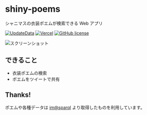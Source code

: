 # shiny-poems

シャニマスの衣装ポエムが検索できる Web アプリ

[![UpdateData](https://github.com/arrow2nd/shiny-poems/actions/workflows/update-data.yaml/badge.svg)](https://github.com/arrow2nd/shiny-poems/actions/workflows/update-data.yaml)
[![Vercel](https://therealsujitk-vercel-badge.vercel.app/?app=shiny-poems)](https://shiny-poems.vercel.app)
[![GitHub license](https://img.shields.io/github/license/arrow2nd/shiny-poems)](https://github.com/arrow2nd/shiny-poems/blob/main/LICENSE)

![スクリーンショット](https://user-images.githubusercontent.com/44780846/150639811-c58ace47-7fe7-4a61-a306-9e5e1f438109.gif)

## できること

- 衣装ポエムの検索
- ポエムをツイートで共有

## Thanks!

ポエムや各種データは [im@sparql](https://sparql.crssnky.xyz/imas/) より取得したものを利用しています。
